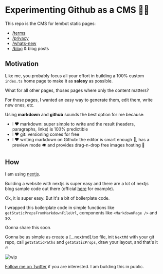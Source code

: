 # Experimenting Github as a CMS 🧑‍🔬

This repo is the CMS for lembot static pages:

- [/terms](https://lembot.com/terms)
- [/privacy](https://lembot.com/privacy)
- [/whats-new](https://lembot.com/whats-new)
- [/blog](https://lembot.com/blog) & blog posts

## Motivation

Like me, you probably focus all your effort in building a 100% custom `index.ts` home page to make it as **salesy** as possible.

What for all other pages, thoses pages where only the content matters?

For those pages, I wanted an easy way to generate them, edit them, write new ones, etc.

Using **markdown** and **github** sounds the best option for me because:

* I ❤️ markdown: super simple to write and the result (headers, paragraphs, links) is 100% predictible
* I ❤️ git: versioning comes for free
* I ❤️ writing markdown on Github: the editor is smart enough 🧠, has a preview mode 👁️ and provides drag-n-drop free images hosting 🌆

## How

I am using [nextjs](https://nextjs.org/).

Building a website with nextjs is super easy and there are a lot of nextjs blog sample code out there (official [here](https://github.com/vercel/next.js/tree/canary/examples/blog-starter-typescript) for example).

Ok, it is super easy. But it's a bit of boilerplate code.

I wrapped this boilerplate code in simple functions like `getStaticPropsFromMarkdownFileUrl`, components like `<MarkdownPage />` and so.

Gonna share this soon.

Gonna be as simple as create a [...nextmd].tsx file, init `NextMd` with your git repo, call `getStaticPaths` and `getStaticProps`, draw your layout, and that's it 🔥

![wip](https://user-images.githubusercontent.com/2499356/155738752-c17686a3-d572-4e72-8563-e70438bdde38.jpeg)

[Follow me on Twitter](https://twitter.com/frouo) if you are interested. I am building this in public.

